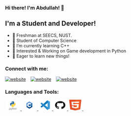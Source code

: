 ### Hi there! I'm Abdullah! 👋
## I'm a Student and Developer!
- 🌱 Freshman at SEECS, NUST.
- 🌱 Student of Computer Science 
- 🌱 I’m currently learning C++
- 🌱 Interested & Working on Game development in Python
- 🌱 Eager to learn new things!

### Connect with me:
[![website](https://github.com/921abdullah/Star-wars-2D-space-shooter/blob/main/logo/facebook.png)](https://www.facebook.com/profile.php?id=100001032383100) &nbsp;&nbsp;
[![website](https://github.com/921abdullah/Star-wars-2D-space-shooter/blob/main/logo/insta.png)](https://www.linkedin.com/in/abdullah-khan-a06bb1229/) 
&nbsp;&nbsp;
[![website](https://github.com/921abdullah/Star-wars-2D-space-shooter/blob/main/logo/linkedin.png)](https://www.instagram.com/abdullah.khan42/) 
&nbsp;&nbsp;

### Languages and Tools:
<a href="#">
    <img src="https://github.com/921abdullah/921abdullah/blob/main/logos/pyth.png" alt="Logo" width="50px" height="30px">
    <img src="https://github.com/921abdullah/921abdullah/blob/main/logos/C%2B%2B_logo.png" alt="Logo" width="50px" height="35px">
    <img src="https://github.com/921abdullah/921abdullah/blob/main/logos/vscode.png" alt="Logo" width="45px" height="35px">
    <img src="https://github.com/921abdullah/921abdullah/blob/main/logos/GitHub.png" alt="Logo" width="45px" height="35px">
    <img src="https://github.com/921abdullah/921abdullah/blob/main/logos/html5.png" alt="Logo" width="45px" height="35px">
  </a> &nbsp;&nbsp;
<br />
